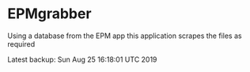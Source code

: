 # EPMgrabber
Using a database from the EPM app this application scrapes the files as required


Latest backup: Sun Aug 25 16:18:01 UTC 2019
